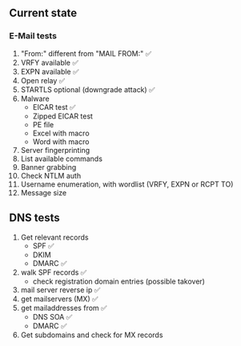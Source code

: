 ## Current state
### E-Mail tests
1. "From:" different from "MAIL FROM:" ✅
2. VRFY available ✅
3. EXPN available ✅
4. Open relay ✅
5. STARTLS optional (downgrade attack) ✅
6. Malware
    - EICAR test ✅
    - Zipped EICAR test
    - PE file
    - Excel with macro
    - Word with macro
7. Server fingerprinting
8. List available commands
9. Banner grabbing
10. Check NTLM auth
11. Username enumeration, with wordlist (VRFY, EXPN or RCPT TO)
12. Message size

## DNS tests
1. Get relevant records
    - SPF ✅
    - DKIM
    - DMARC ✅
2. walk SPF records ✅
    - check registration domain entries (possible takover)
3. mail server reverse ip ✅
4. get mailservers (MX) ✅
5. get mailaddresses from ✅
    - DNS SOA ✅
    - DMARC ✅
6. Get subdomains and check for MX records
